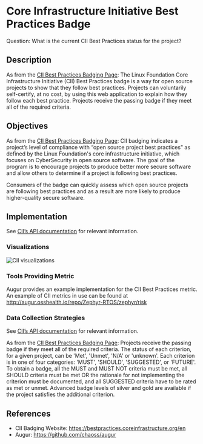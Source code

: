 # Core Infrastructure Initiative Best Practices Badge

Question: What is the current CII Best Practices status for the project? 

## Description

As from the [CII Best Practices Badging Page](https://bestpractices.coreinfrastructure.org/en): The Linux Foundation Core Infrastructure Initiative (CII) Best Practices badge is a way for open source projects to show that they follow best practices. Projects can voluntarily self-certify, at no cost, by using this web application to explain how they follow each best practice. Projects receive the passing badge if they meet all of the required criteria.

## Objectives

As from the [CII Best Practices Badging Page](https://bestpractices.coreinfrastructure.org/en): CII badging indicates a project’s level of compliance with “open source project best practices" as defined by the Linux Foundation's core infrastructure initiative, which focuses on CyberSecurity in open source software. The goal of the program is to encourage projects to produce better more secure software and allow others to determine if a project is following best practices.

Consumers of the badge can quickly assess which open source projects are following best practices and as a result are more likely to produce higher-quality secure software.

## Implementation

See [CII’s API documentation](https://github.com/coreinfrastructure/best-practices-badge/blob/master/doc/api.md) for relevant information.

### Visualizations

![CII visualizations](https://raw.githubusercontent.com/chaoss/wg-risk/main/focus-areas/security/images/cii-best-practices_visualization.png)

### Tools Providing Metric

Augur provides an example implementation for the CII Best Practices metric.
An example of CII metrics in use can be found at http://augur.osshealth.io/repo/Zephyr-RTOS/zephyr/risk

### Data Collection Strategies

See [CII’s API documentation](https://github.com/coreinfrastructure/best-practices-badge/blob/master/doc/api.md) for relevant information.

As from the [CII Best Practices Badging Page](https://bestpractices.coreinfrastructure.org/en): Projects receive the passing badge if they meet all of the required criteria. The status of each criterion, for a given project, can be 'Met', 'Unmet', 'N/A' or 'unknown'. Each criterion is in one of four categories: 'MUST', 'SHOULD', 'SUGGESTED', or 'FUTURE'. To obtain a badge, all the MUST and MUST NOT criteria must be met, all SHOULD criteria must be met OR the rationale for not implementing the criterion must be documented, and all SUGGESTED criteria have to be rated as met or unmet. Advanced badge levels of silver and gold are available if the project satisfies the additional criterion. 

## References

- CII Badging Website: https://bestpractices.coreinfrastructure.org/en 
- Augur: https://github.com/chaoss/augur



